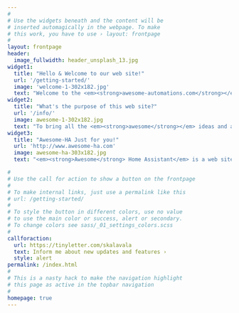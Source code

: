 ```yaml
---
#
# Use the widgets beneath and the content will be
# inserted automagically in the webpage. To make
# this work, you have to use › layout: frontpage
#
layout: frontpage
header:
  image_fullwidth: header_unsplash_13.jpg
widget1:
  title: "Hello & Welcome to our web site!"
  url: '/getting-started/'
  image: 'welcome-1-302x182.jpg'
  text: "Welcome to the <em><strong>awesome-automations.com</strong></em> web site! I am excited to bring you all of the cool and wonderful automations into one place to help with your home automation and smart home setup. There are a few things that you need in your setup prior to leveraging the automations we have on this web site. Let's get started!"
widget2:
  title: "What's the purpose of this web site?"
  url: '/info/'
  image: awesome-1-302x182.jpg
  text: "To bring all the <em><strong>awesome</strong></em> ideas and automations into a central place for you to get started. The Home Automation community is by far the most creative community out there, constantly thinking of automating various things in their life. This site captures the essence of that, and we need your help to make it better!"
widget3:
  title: "Awesome-HA Just for you!"
  url: 'http://www.awesome-ha.com'
  image: awesome-ha-303x182.jpg
  text: "<em><strong>Awesome</strong> Home Assistant</em> is a web site that was started by Franck Nijhof to bring all Home Assistant enthusiasts together and provide them with a bunch of awesome github repositories to help them get started and share a common purpose! If you haven't had a chance to visit that web site, it is not too late. Click on the link below!"

#
# Use the call for action to show a button on the frontpage
#
# To make internal links, just use a permalink like this
# url: /getting-started/
#
# To style the button in different colors, use no value
# to use the main color or success, alert or secondary.
# To change colors see sass/_01_settings_colors.scss
#
callforaction:
  url: https://tinyletter.com/skalavala
  text: Inform me about new updates and features ›
  style: alert
permalink: /index.html
#
# This is a nasty hack to make the navigation highlight
# this page as active in the topbar navigation
#
homepage: true
---
```

